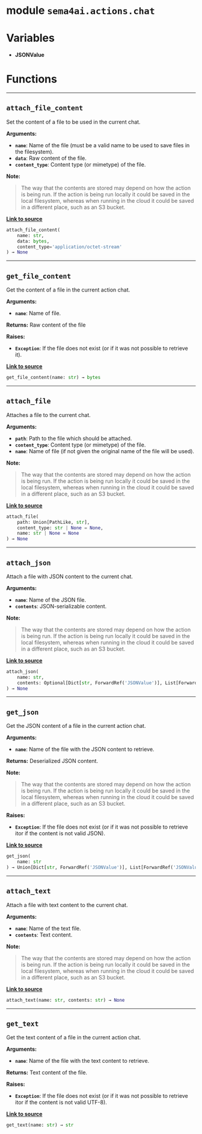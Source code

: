 <!-- markdownlint-disable -->

# module `sema4ai.actions.chat`

# Variables

- **JSONValue**

# Functions

______________________________________________________________________

## `attach_file_content`

Set the content of a file to be used in the current chat.

**Arguments:**

- <b>`name`</b>:  Name of the file (must be a valid name to be used to save files in the filesystem).
- <b>`data`</b>:  Raw content of the file.
- <b>`content_type`</b>:  Content type (or mimetype) of the file.

**Note:**

> The way that the contents are stored may depend on how the action is being run. If the action is being run locally it could be saved in the local filesystem, whereas when running in the cloud it could be saved in a different place, such as an S3 bucket.

[**Link to source**](https://github.com/sema4ai/actions/tree/master/actions/src/sema4ai/actions/chat/__init__.py#L172)

```python
attach_file_content(
    name: str,
    data: bytes,
    content_type='application/octet-stream'
) → None
```

______________________________________________________________________

## `get_file_content`

Get the content of a file in the current action chat.

**Arguments:**

- <b>`name`</b>:  Name of file.

**Returns:**
Raw content of the file

**Raises:**

- <b>`Exception`</b>:  If the file does not exist (or if it was not possible to retrieve it).

[**Link to source**](https://github.com/sema4ai/actions/tree/master/actions/src/sema4ai/actions/chat/__init__.py#L202)

```python
get_file_content(name: str) → bytes
```

______________________________________________________________________

## `attach_file`

Attaches a file to the current chat.

**Arguments:**

- <b>`path`</b>:  Path to the file which should be attached.
- <b>`content_type`</b>:  Content type (or mimetype) of the file.
- <b>`name`</b>:  Name of file (if not given the original name of the file will be used).

**Note:**

> The way that the contents are stored may depend on how the action is being run. If the action is being run locally it could be saved in the local filesystem, whereas when running in the cloud it could be saved in a different place, such as an S3 bucket.

[**Link to source**](https://github.com/sema4ai/actions/tree/master/actions/src/sema4ai/actions/chat/__init__.py#L218)

```python
attach_file(
    path: Union[PathLike, str],
    content_type: str | None = None,
    name: str | None = None
) → None
```

______________________________________________________________________

## `attach_json`

Attach a file with JSON content to the current chat.

**Arguments:**

- <b>`name`</b>:  Name of the JSON file.
- <b>`contents`</b>:  JSON-serializable content.

**Note:**

> The way that the contents are stored may depend on how the action is being run. If the action is being run locally it could be saved in the local filesystem, whereas when running in the cloud it could be saved in a different place, such as an S3 bucket.

[**Link to source**](https://github.com/sema4ai/actions/tree/master/actions/src/sema4ai/actions/chat/__init__.py#L280)

```python
attach_json(
    name: str,
    contents: Optional[Dict[str, ForwardRef('JSONValue')], List[ForwardRef('JSONValue')], str, int, float, bool]
) → None
```

______________________________________________________________________

## `get_json`

Get the JSON content of a file in the current action chat.

**Arguments:**

- <b>`name`</b>:  Name of the file with the JSON content to retrieve.

**Returns:**
Deserialized JSON content.

**Note:**

> The way that the contents are stored may depend on how the action is being run. If the action is being run locally it could be saved in the local filesystem, whereas when running in the cloud it could be saved in a different place, such as an S3 bucket.

**Raises:**

- <b>`Exception`</b>:  If the file does not exist (or if it was not possible to retrieve itor if the content is not valid JSON).

[**Link to source**](https://github.com/sema4ai/actions/tree/master/actions/src/sema4ai/actions/chat/__init__.py#L300)

```python
get_json(
    name: str
) → Union[Dict[str, ForwardRef('JSONValue')], List[ForwardRef('JSONValue')], str, int, float, bool, NoneType]
```

______________________________________________________________________

## `attach_text`

Attach a file with text content to the current chat.

**Arguments:**

- <b>`name`</b>:  Name of the text file.
- <b>`contents`</b>:  Text content.

**Note:**

> The way that the contents are stored may depend on how the action is being run. If the action is being run locally it could be saved in the local filesystem, whereas when running in the cloud it could be saved in a different place, such as an S3 bucket.

[**Link to source**](https://github.com/sema4ai/actions/tree/master/actions/src/sema4ai/actions/chat/__init__.py#L326)

```python
attach_text(name: str, contents: str) → None
```

______________________________________________________________________

## `get_text`

Get the text content of a file in the current action chat.

**Arguments:**

- <b>`name`</b>:  Name of the file with the text content to retrieve.

**Returns:**
Text content of the file.

**Raises:**

- <b>`Exception`</b>:  If the file does not exist (or if it was not possible to retrieve itor if the content is not valid UTF-8).

[**Link to source**](https://github.com/sema4ai/actions/tree/master/actions/src/sema4ai/actions/chat/__init__.py#L343)

```python
get_text(name: str) → str
```
